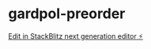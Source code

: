 # gardpol-preorder

[Edit in StackBlitz next generation editor ⚡️](https://stackblitz.com/~/github.com/osa1282/gardpol-preorder)